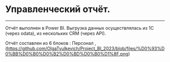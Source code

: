 # Управленческий отчёт.
___

Отчёт выполнен в Power BI.
Выгрузка данных осуществлялась из 1С (через odata), из нескольких CRM (через API).

Отчёт составлен из 6 блоков : Персонал , 
(https://github.com/OlgaTyulkevich/Project_BI_2023/blob/files/%D0%93%D0%BB%D0%B0%D0%B2%D0%BD%D0%B0%D1%8F.png)

